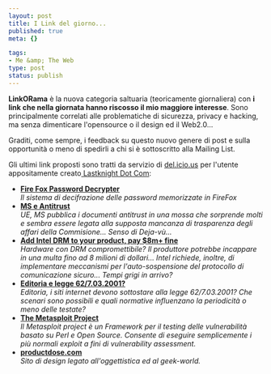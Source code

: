 ```yaml
--- 
layout: post
title: I Link del giorno...
published: true
meta: {}

tags: 
- Me &amp; The Web
type: post
status: publish
---
```

**LinkORama** è la nuova categoria saltuaria (teoricamente giornaliera) con **i link che nella giornata hanno riscosso il mio maggiore interesse**. Sono principalmente correlati alle problematiche di sicurezza, privacy e hacking, ma senza dimenticare l'opensource o il design ed il Web2.0...  

Graditi, come sempre, i feedback su questo nuovo genere di post e sulla opportunità o meno di spedirli a chi si è sottoscritto alla Mailing List.  

Gli ultimi link proposti sono tratti da servizio di <a href="http://del.icio.us/LastknightDotCom">del.icio.us</a> per l'utente appositamente creato<a href="http://del.icio.us"> Lastknight Dot Com</a>:

 * **[Fire Fox Password Decrypter](http://nagmatrix.50webs.com/article_firepassword.html)**  
*Il sistema di decifrazione delle password memorizzate in FireFox*  
 * **[MS e Antitrust](http://punto-informatico.it/p.asp?i=58203&amp;r=PI)**  
*UE, MS pubblica i documenti antitrust in una mossa che sorprende molti e sembra essere legata alla supposta mancanza di trasparenza degli affari della Commisione... Senso di Deja-vù...*  
 * **[ Add Intel DRM to your product, pay $8m+ fine](http://www.boingboing.net/2006/03/07/add_intel_drm_to_you.html)**  
*Hardware con DRM compromettibile? Il produttore potrebbe incappare in una multa fino ad 8 milioni di dollari... Intel richiede, inoltre, di implementare meccanismi per l'auto-sospensione del protocollo di comunicazione sicuro... Tempi grigi in arrivo?*  
 * **[Editoria e legge 62/7.03.2001?](http://www.ikaro.net/articoli/cnt/legge_editoria_internet-00262.html)**  
*Editoria, i siti internet devono sottostare alla legge 62/7.03.2001? Che scenari sono possibili e quali normative influenzano la periodicità  o meno delle testate?*  
 * **[The Metasploit Project](http://www.metasploit.com/projects/antiforensics/)**  
*Il Metasploit project è un Framework per il testing delle vulnerabilità basato su Perl e Open Source. Consente di eseguire semplicemente i più normali exploit a fini di vulnerability assessment.*  
 * **[productdose.com](http://www.productdose.com/)**  
*Sito di design legato all'oggettistica ed al geek-world.*   

